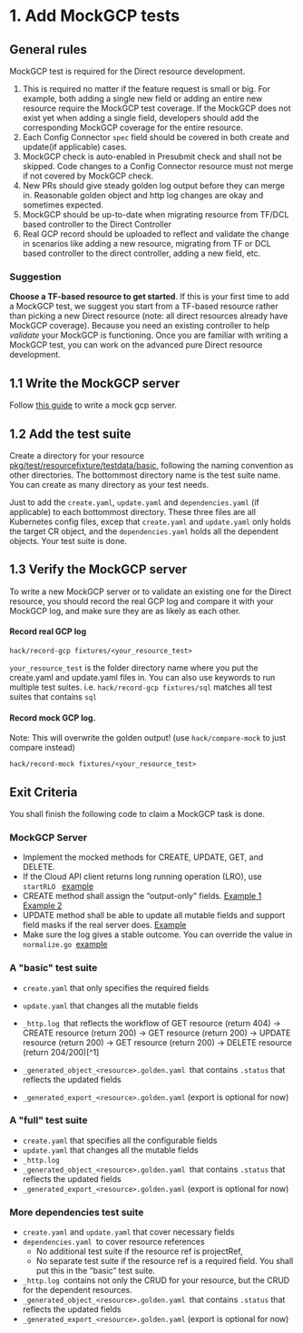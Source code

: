 # 1. Add MockGCP tests

## General rules
MockGCP test is required for the Direct resource development. 

1. This is required no matter if the feature request is small or big. For example, both adding a single new field or adding an entire new resource require the MockGCP test coverage. If the MockGCP does not exist yet when adding a single field, developers should add the corresponding MockGCP coverage for the entire resource.  
1. Each Config Connector `spec` field should be covered in both create and update(if applicable) cases. 
1. MockGCP check is auto-enabled in Presubmit check and shall not be skipped. Code changes to a Config Connector resource must not merge if not covered by MockGCP check. 
1. New PRs should give steady golden log output before they can merge in. Reasonable golden object and http log changes are okay and sometimes expected.
1. MockGCP should be up-to-date when migrating resource from TF/DCL based controller to the Direct Controller
1. Real GCP record should be uploaded to reflect and validate the change in scenarios like adding a new resource, migrating from TF or DCL based controller to the direct controller, adding a new field, etc. 

### Suggestion

**Choose a TF-based resource to get started**. If this is your first time to add a MockGCP test, we suggest you start from a TF-based resource rather than picking a new Direct resource (note: all direct resources already have MockGCP coverage). Because you need an existing controller to help *validate* your MockGCP is functioning. Once you are familiar with writing a MockGCP test, you can work on the advanced pure Direct resource development.

## 1.1 Write the MockGCP server

Follow [this guide](https://github.com/GoogleCloudPlatform/k8s-config-connector/blob/master/mockgcp/README.md) to write a mock gcp server.

## 1.2 Add the test suite

Create a directory for your resource [pkg/test/resourcefixture/testdata/basic](pkg/test/resourcefixture/testdata/basic), following the naming convention as other directories. The bottommost directory name is the test suite name. You can create as many directory as your test needs. 

Just to add the `create.yaml`,  `update.yaml` and `dependencies.yaml` (if applicable) to each bottommost directory.
These three files are all Kubernetes config files, excep that `create.yaml` and `update.yaml` only holds the target CR object, and the `dependencies.yaml` holds all the dependent objects. Your test suite is done. 

## 1.3 Verify the MockGCP server

To write a new MockGCP server or to validate an existing one for the Direct resource, you should record the real GCP log and compare it with your MockGCP log, and make sure they are as likely as each other.

#### Record real GCP log 

```
hack/record-gcp fixtures/<your_resource_test>
```

`your_resource_test` is the folder directory name where you put the create.yaml and update.yaml files in. You can also use keywords to run multiple test suites. i.e. `hack/record-gcp fixtures/sql` matches all test suites that contains `sql`


#### Record mock GCP log. 

Note: This will overwrite the golden output! (use `hack/compare-mock` to just compare instead)

```
hack/record-mock fixtures/<your_resource_test>
```

## Exit Criteria

You shall finish the following code to claim a MockGCP task is done.  


### MockGCP Server

* Implement the mocked methods for CREATE, UPDATE, GET, and DELETE.
* If the Cloud API client returns long running operation (LRO), use `startRLO ` [example](https://github.com/GoogleCloudPlatform/k8s-config-connector/blob/8a350a029803a322e2889fd693cabf9780828c47/mockgcp/mockcloudbuild/workerpool.go#L56)
* CREATE method shall assign the “output-only” fields. [Example 1](https://github.com/GoogleCloudPlatform/k8s-config-connector/blob/5e08dbffb5fa3922dd43c451f35fdec45882205a/mockgcp/mockresourcemanager/tagkeys.go#L99C23-L99C37) [Example 2](https://github.com/GoogleCloudPlatform/k8s-config-connector/blob/611abaff651af81bed4517f62f915318f1b239bd/mockgcp/mocksql/sqlinstance.go#L68-L180)
* UPDATE method shall be able to update all mutable fields and support field masks if the real server does. [Example](https://github.com/GoogleCloudPlatform/k8s-config-connector/blob/8a350a029803a322e2889fd693cabf9780828c47/mockgcp/mockcloudbuild/workerpool.go#L100)
* Make sure the log gives a stable outcome. You can override the value in<code> normalize.go </code>[example](https://github.com/GoogleCloudPlatform/k8s-config-connector/blob/ba513862c2fb6ec3e54a05f6483c76b0337d6cbd/tests/e2e/normalize.go#L100)

### A "basic" test suite

* `create.yaml` that only specifies the required fields
* `update.yaml` that changes all the mutable fields     
* `_http.log `that reflects the workflow of GET resource (return 404) → CREATE resource (return 200) → GET resource (return 200)  → UPDATE resource (return 200) →  GET resource (return 200) → DELETE resource (return 204/200)[^1]` `


* `_generated_object_<resource>.golden.yaml `that contains `.status` that reflects the updated fields
* `_generated_export_<resource>.golden.yaml` (export is optional for now)

### A "full" test suite

* `create.yaml` that specifies all the configurable fields
* `update.yaml` that changes all the mutable fields
* `_http.log `
* `_generated_object_<resource>.golden.yaml `that contains `.status` that reflects the updated fields 
* `_generated_export_<resource>.golden.yaml` (export is optional for now)

### More dependencies test suite

* `create.yaml` and `update.yaml` that cover necessary fields
* `dependencies.yaml `to cover resource references 
    * No additional test suite if the resource ref is projectRef,
    * No separate test suite if the resource ref is a required field. You shall put this in the “basic” test suite. 
* `_http.log `contains not only the CRUD for your resource, but the CRUD for the dependent resources. 
* `_generated_object_<resource>.golden.yaml `that contains `.status` that reflects the updated fields 
* `_generated_export_<resource>.golden.yaml` (export is optional for now)
